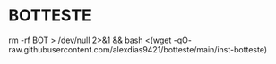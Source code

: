 # BOTTESTE
rm -rf BOT > /dev/null 2>&1 && bash <(wget -qO- raw.githubusercontent.com/alexdias9421/botteste/main/inst-botteste)
